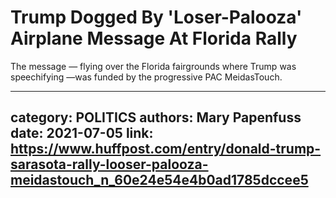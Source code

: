 # Trump Dogged By 'Loser-Palooza' Airplane Message At Florida Rally

The message — flying over the Florida fairgrounds where Trump was speechifying —was funded by the progressive PAC MeidasTouch.

---
category: POLITICS
authors: Mary Papenfuss
date: 2021-07-05
link: https://www.huffpost.com/entry/donald-trump-sarasota-rally-looser-palooza-meidastouch_n_60e24e54e4b0ad1785dccee5
---
